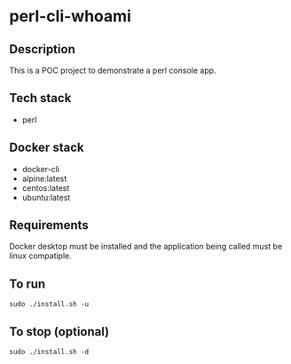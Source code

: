 # perl-cli-whoami

## Description
This is a POC project to demonstrate
a perl console app.

## Tech stack
- perl

## Docker stack
- docker-cli
- alpine:latest
- centos:latest
- ubuntu:latest

## Requirements
Docker desktop must be installed and the application
being called must be linux compatiple.

## To run
```sudo ./install.sh -u```

## To stop (optional)
```sudo ./install.sh -d```
